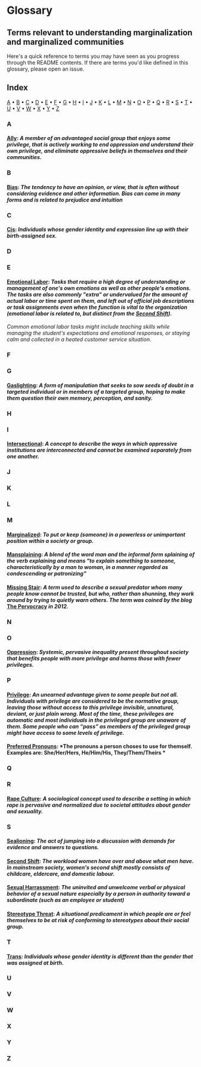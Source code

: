 # Glossary

## Terms relevant to understanding marginalization and marginalized communities

Here's a quick reference to terms you may have seen as you progress through the README contents. If there are terms you'd like defined in this glossary, please open an issue.

## Index
[A](#a) • [B](#b) • [C](#c) • [D](#d) • [E](#e) • [F](#f) • [G](#G) • [H](#h) • [I](#i) • [J](#j) • [K](#k) • [L](#l) • [M](#m) • [N](#n) • [O](#o) • [P](#p) • [Q](#Q) • [R](#R) • [S](#s) • [T](#t) • [U](#U) • [V](#V) • [W](#W) • [X](#X) • [Y](#Y) • [Z](#Z)

### A

#### [Ally](https://everydayfeminism.com/2013/11/things-allies-need-to-know/): *A member of an advantaged social group that enjoys some privilege, that is _actively_ working to end oppression and understand their own privilege, and eliminate oppressive beliefs in themselves and their communities.*

### B

#### [Bias](https://en.wikipedia.org/wiki/Bias):  *The tendency to have an opinion, or view, that is often without considering evidence and other information. Bias can come in many forms and is related to prejudice and intuition*

### C

#### [Cis](http://itspronouncedmetrosexual.com/2011/11/list-of-cisgender-privileges/): *Individuals whose gender identity and expression line up with their birth-assigned sex.*

### D
### E

#### [Emotional Labor](http://geekfeminism.wikia.com/wiki/Emotional_labor):  *Tasks that require a high degree of understanding or management of one's own emotions as well as other people's emotions. The tasks are also commonly "extra" or undervalued for the amount of actual labor or time spent on them, and left out of official job descriptions or task assignments even when the function is vital to the organization (emotional labor is related to, but distinct from the [Second Shift](#second-shift--the-workload-women-have-over-and-above-what-men-have-in-mainstream-society-womens-second-shift-mostly-consists-of-childcare-eldercare-and-domestic-labour)).*

*Common emotional labor tasks might include teaching skills while managing the student's expectations and emotional responses, or staying calm and collected in a heated customer service situation.*

### F
### G

#### [Gaslighting](http://www.thehotline.org/2014/05/29/what-is-gaslighting/):  *A form of manipulation that seeks to sow seeds of doubt in a targeted individual or in members of a targeted group, hoping to make them question their own memory, perception, and sanity.*

### H
### I

#### [Intersectional](http://geekfeminism.wikia.com/wiki/Intersectionality):  *A concept to describe the ways in which oppressive institutions are interconnected and cannot be examined separately from one another.*

### J
### K
### L
### M

#### [Marginalized](https://en.wikipedia.org/wiki/Social_exclusion):  *To put or keep (someone) in a powerless or unimportant position within a society or group.*
#### [Mansplaining](https://en.wikipedia.org/wiki/Mansplaining):  *A blend of the word man and the informal form splaining of the verb explaining and means "to explain something to someone, characteristically by a man to woman, in a manner regarded as condescending or patronizing"*
#### [Missing Stair](https://en.wikipedia.org/wiki/Missing_stair): *A term used to describe a sexual predator whom many people know cannot be trusted, but who, rather than shunning, they work around by trying to quietly warn others. The term was coined by the blog* [The Pervocracy](http://pervocracy.blogspot.com/2012/06/missing-stair.html) *in 2012.*

### N
### O

#### [Oppression](https://www.huffingtonpost.com/chris-boeskool/when-youre-accustomed-to-privilege_b_9460662.html): *Systemic, pervasive inequality present throughout society that benefits people with more privilege and harms those with fewer privileges.*

### P

#### [Privilege](https://everydayfeminism.com/2014/09/what-is-privilege/):  *An unearned advantage given to some people but not all. Individuals with privilege are considered to be the normative group, leaving those without access to this privilege invisible, unnatural, deviant, or just plain wrong. Most of the time, these privileges are automatic and most individuals in the privileged group are unaware of them. Some people who can “pass” as members of the privileged group might have access to some levels of privilege.*

#### [Preferred Pronouns](https://www.algbtical.org/2A%20PRONOUNS.htm):  *The pronouns a person choses to use for themself. Examples are: She/Her/Hers, He/Him/His, They/Them/Theirs *

### Q
### R

#### [Rape Culture](https://en.wikipedia.org/wiki/Rape_culture): *A sociological concept used to describe a setting in which rape is pervasive and normalized due to societal attitudes about gender and sexuality.*
### S


#### [Sealioning](http://simplikation.com/why-sealioning-is-bad/):  *The act of jumping into a discussion with demands for evidence and answers to questions.*
#### [Second Shift](http://geekfeminism.wikia.com/wiki/Second_shift):  *The workload women have over and above what men have. In mainstream society, women's second shift mostly consists of childcare, eldercare, and domestic labour.*
#### [Sexual Harrassment](https://www.merriam-webster.com/dictionary/sexual%20harassment): *The uninvited and unwelcome verbal or physical behavior of a sexual nature especially by a person in authority toward a subordinate (such as an employee or student)*
#### [Stereotype Threat](https://en.wikipedia.org/wiki/Stereotype_threat):  *A situational predicament in which people are or feel themselves to be at risk of conforming to stereotypes about their social group.*

### T

#### [Trans](http://www.glaad.org/reference/transgender): *Individuals whose gender identity is different than the gender that was assigned at birth.*

### U
### V
### W
### X
### Y
### Z
